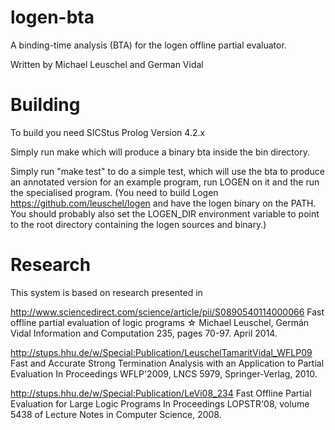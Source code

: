 # logen-bta
A binding-time analysis (BTA) for the logen offline partial evaluator.

Written by Michael Leuschel and German Vidal


# Building
To build you need SICStus Prolog Version 4.2.x

Simply run make which will produce a binary bta inside the bin directory.

Simply run "make test" to do a simple test, which will use the bta to
produce an annotated version for an example program, run LOGEN on it
and the run the specialised program.
(You need  to build Logen https://github.com/leuschel/logen and have the logen binary
on the PATH. You should probably also set the LOGEN_DIR environment variable to
point to the root directory containing the logen sources and binary.)

# Research
This system is based on research presented in

http://www.sciencedirect.com/science/article/pii/S0890540114000066
Fast offline partial evaluation of logic programs ☆
Michael Leuschel, Germán Vidal
Information and Computation 235, pages 70-97. April 2014.

http://stups.hhu.de/w/Special:Publication/LeuschelTamaritVidal_WFLP09
Fast and Accurate Strong Termination Analysis with an Application to Partial Evaluation
In Proceedings WFLP'2009, LNCS 5979, Springer-Verlag, 2010.

http://stups.hhu.de/w/Special:Publication/LeVi08_234
Fast Offline Partial Evaluation for Large Logic Programs
In Proceedings LOPSTR'08, volume 5438 of Lecture Notes in Computer Science, 2008.